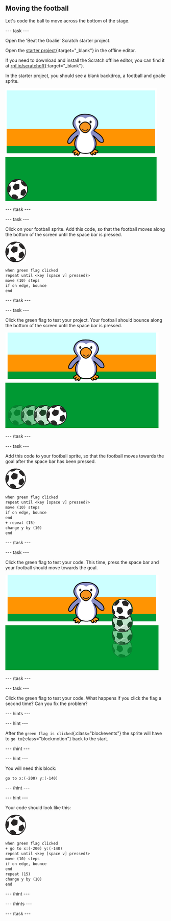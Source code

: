 ## Moving the football

Let's code the ball to move across the bottom of the stage.

--- task ---

Open the 'Beat the Goalie' Scratch starter project.

Open the [starter project](http://rpf.io/p/en/beat-the-goalie-scratch2-go){:target="_blank"} in the offline editor.

If you need to download and install the Scratch offline editor, you can find it at [rpf.io/scratchoff](http://rpf.io/scratchoff){:target="_blank"}.

In the starter project, you should see a blank backdrop, a football and goalie sprite.

![starter projects](images/goalie-starter.png)

--- /task ---

--- task ---

Click on your football sprite. Add this code, so that the football moves along the bottom of the screen until the space bar is pressed.

![football sprite](images/football-sprite.png)

```blocks
when green flag clicked
repeat until <key [space v] pressed?>
move (10) steps
if on edge, bounce
end
```
--- /task ---

--- task ---

Click the green flag to test your project. Your football should bounce along the bottom of the screen until the space bar is pressed.

![screenshot](images/goalie-football-move-test.png)

--- /task ---

--- task ---

Add this code to your football sprite, so that the football moves towards the goal after the space bar has been pressed.

![football sprite](images/football-sprite.png)

```blocks
when green flag clicked
repeat until <key [space v] pressed?>
move (10) steps
if on edge, bounce
end
+ repeat (15)
change y by (10)
end
```

--- /task ---

--- task ---

Click the green flag to test your code. This time, press the space bar and your football should move towards the goal.

![screenshot](images/goalie-football-ypos-test.png)

--- /task ---

--- task ---

Click the green flag to test your code. What happens if you click the flag a second time? Can you fix the problem?

--- hints ---

--- hint ---

After the `green flag is clicked`{:class="blockevents"} the sprite will have to `go to`{:class="blockmotion"} back to the start.

--- /hint ---

--- hint ---

You will need this block:

```blocks
go to x:(-200) y:(-140)
```

--- /hint ---

--- hint ---

Your code should look like this:

![football sprite](images/football-sprite.png)

```blocks
when green flag clicked
+ go to x:(-200) y:(-140)
repeat until <key [space v] pressed?>
move (10) steps
if on edge, bounce
end
repeat (15)
change y by (10)
end
```

--- /hint ---

--- /hints ---

--- /task ---

